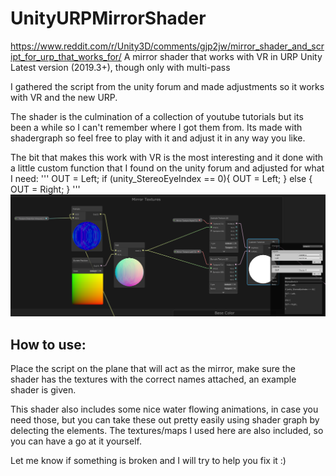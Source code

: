 # UnityURPMirrorShader
https://www.reddit.com/r/Unity3D/comments/gjp2jw/mirror_shader_and_script_for_urp_that_works_for/
A mirror shader that works with VR in URP Unity Latest version (2019.3+), though only with multi-pass

I gathered the script from the unity forum and made adjustments so it works with VR and the new URP.

The shader is the culmination of a collection of youtube tutorials but its been a while so I can't remember where I got them from. Its made with shadergraph so feel free to play with it and adjust it in any way you like.

The bit that makes this work with VR is the most interesting and it done with a little custom function that I found on the unity forum and adjusted for what I need:
'''
OUT = Left;
if (unity_StereoEyeIndex == 0){
OUT = Left;
}
else {
OUT = Right;
}
'''
![shadergraphscreenshot](shadergraphscreenshot.png)

## How to use:
Place the script on the plane that will act as the mirror, make sure the shader has the textures with the correct names attached, an example shader is given.

This shader also includes some nice water flowing animations, in case you need those, but you can take these out pretty easily using shader graph by delecting the elements.
The textures/maps I used here are also included, so you can have a go at it yourself.

Let me know if something is broken and I will try to help you fix it :)




